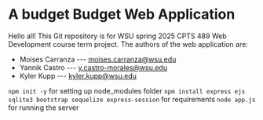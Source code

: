 # A budget Budget Web Application

Hello all! This Git repository is for WSU spring 2025 CPTS 489 Web Development course term project. The authors of the web application are:
* Moises Carranza --- moises.carranza@wsu.edu
* Yannik  Castro --- y.castro-morales@wsu.edu
* Kyler Kupp --- kyler.kupp@wsu.edu

```npm init -y``` for setting up node_modules folder
```npm install express ejs sqlite3 bootstrap sequelize express-session``` for requirements
```node app.js``` for running the server